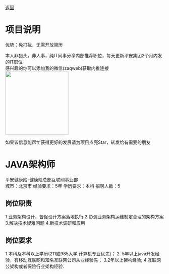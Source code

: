 [返回](../)

# 项目说明

优势：免打扰，无需开放简历

本人非猎头，非人事，纯IT同事分享内部推荐职位，每天更新平安集团2个月内发的IT职位  
感兴趣的你可以添加我的微信(zaqweb)获取内推连接  
<img src="https://github.com/zaqweb/PA-IT-JOBS/blob/master/WechatICode.jpeg"  height="200" width="200">

如果该信息能帮忙获得更好的发展请为项目点亮Star，转发给有需要的朋友

# JAVA架构师
平安健康险-健康险总部互联网事业部  
城市：北京市 经验要求：5年 学历要求：本科  招聘人数：5

## 岗位职责
1.业务架构设计，督促设计方案落地执行
2.协调业务架构运维制定合理的架构方案
3.解决技术疑难问题
4.新技术调研和应用

## 岗位要求
1.本科及本科以上学历(211或985大学,计算机专业优先)；
2. 5年以上java开发经验，有移动互联网和知名互联网公司从业经验先； 
3.2年以上架构经验;
4.互联网公架构或者保险行业架构经验.




